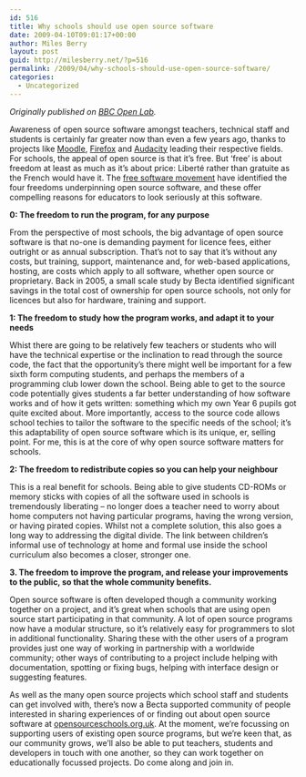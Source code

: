 ```yaml
---
id: 516
title: Why schools should use open source software
date: 2009-04-10T09:01:17+00:00
author: Miles Berry
layout: post
guid: http://milesberry.net/?p=516
permalink: /2009/04/why-schools-should-use-open-source-software/
categories:
  - Uncategorized
---
```

_Originally published on [BBC Open Lab](http://backstage.bbc.co.uk/openlab/openblog/2009/04/why-should-schools-use-open-source-software.php)._

Awareness of open source software amongst teachers, technical staff and students is certainly far greater now than even a few years ago, thanks to projects like [Moodle](http://moodle.org/), [Firefox](http://www.mozilla.com/firefox/) and [Audacity](http://audacity.sourceforge.net/) leading their respective fields. For schools, the appeal of open source is that it&#8217;s free. But &#8216;free&#8217; is about freedom at least as much as it&#8217;s about price: Liberté rather than gratuite as the French would have it. The [free software movement](http://en.wikipedia.org/wiki/Free_software_movement) have identified the four freedoms underpinning open source software, and these offer compelling reasons for educators to look seriously at this software. <!--more-->

**0: The freedom to run the program, for any purpose**
  
From the perspective of most schools, the big advantage of open source software is that no-one is demanding payment for licence fees, either outright or as annual subscription. That&#8217;s not to say that it&#8217;s without any costs, but training, support, maintenance and, for web-based applications, hosting, are costs which apply to all software, whether open source or proprietary. Back in 2005, a small scale study by Becta identified significant savings in the total cost of ownership for open source schools, not only for licences but also for hardware, training and support.

**1: The freedom to study how the program works, and adapt it to your needs**
  
Whist there are going to be relatively few teachers or students who will have the technical expertise or the inclination to read through the source code, the fact that the opportunity&#8217;s there might well be important for a few sixth form computing students, and perhaps the members of a programming club lower down the school. Being able to get to the source code potentially gives students a far better understanding of how software works and of how it gets written: something which my own Year 6 pupils got quite excited about. More importantly, access to the source code allows school techies to tailor the software to the specific needs of the school; it&#8217;s this adaptability of open source software which is its unique, er, selling point. For me, this is at the core of why open source software matters for schools.

**2: The freedom to redistribute copies so you can help your neighbour**
  
This is a real benefit for schools. Being able to give students CD-ROMs or memory sticks with copies of all the software used in schools is tremendously liberating &#8211; no longer does a teacher need to worry about home computers not having particular programs, having the wrong version, or having pirated copies. Whilst not a complete solution, this also goes a long way to addressing the digital divide. The link between children&#8217;s informal use of technology at home and formal use inside the school curriculum also becomes a closer, stronger one.

**3. The freedom to improve the program, and release your improvements to the public, so that the whole community benefits.**
  
Open source software is often developed though a community working together on a project, and it&#8217;s great when schools that are using open source start participating in that community. A lot of open source programs now have a modular structure, so it&#8217;s relatively easy for programmers to slot in additional functionality. Sharing these with the other users of a program provides just one way of working in partnership with a worldwide community; other ways of contributing to a project include helping with documentation, spotting or fixing bugs, helping with interface design or suggesting features.

As well as the many open source projects which school staff and students can get involved with, there&#8217;s now a Becta supported community of people interested in sharing experiences of or finding out about open source software at [opensourceschools.org.uk](http://opensourceschools.org.uk/). At the moment, we&#8217;re focussing on supporting users of existing open source programs, but we&#8217;re keen that, as our community grows, we&#8217;ll also be able to put teachers, students and developers in touch with one another, so they can work together on educationally focussed projects. Do come along and join in.